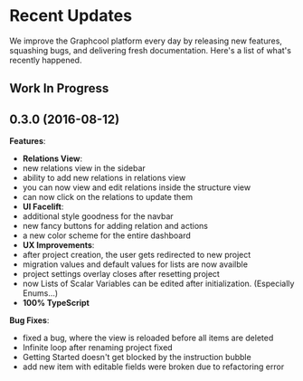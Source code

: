 # Recent Updates

We improve the Graphcool platform every day by releasing new features, squashing bugs, and delivering fresh documentation. Here's a list of what's recently happened.

## Work In Progress

## 0.3.0 (2016-08-12)

**Features**:
* **Relations View**:
 * new relations view in the sidebar
 * ability to add new relations in relations view
 * you can now view and edit relations inside the structure view
 * can now click on the relations to update them
* **UI Facelift**:
 * additional style goodness for the navbar
 * new fancy buttons for adding relation and actions
 * a new color scheme for the entire dashboard
* **UX Improvements**:
 * after project creation, the user gets redirected to new project
 * migration values and default values for lists are now availble
 * project settings overlay closes after resetting project
 * now Lists of Scalar Variables can be edited after initialization. (Especially Enums...)
* **100% TypeScript**

**Bug Fixes**:
* fixed a bug, where the view is reloaded before all items are deleted
* Infinite loop after renaming project fixed
* Getting Started doesn't get blocked by the instruction bubble
* add new item with editable fields were broken due to refactoring error
